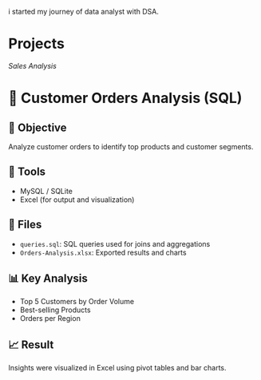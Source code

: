 i started my journey of data analyst with DSA.

# Projects
*Sales Analysis*
# 🧾 Customer Orders Analysis (SQL)

## 📌 Objective
Analyze customer orders to identify top products and customer segments.

## 🔧 Tools
- MySQL / SQLite
- Excel (for output and visualization)

## 📂 Files
- `queries.sql`: SQL queries used for joins and aggregations
- `Orders-Analysis.xlsx`: Exported results and charts

## 📊 Key Analysis
- Top 5 Customers by Order Volume
- Best-selling Products
- Orders per Region

## 📈 Result
Insights were visualized in Excel using pivot tables and bar charts.
